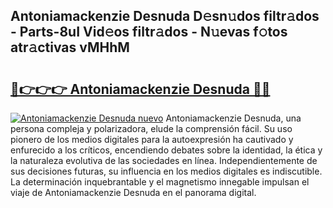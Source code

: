 ## Antoniamackenzie Desnuda D𝚎sn𝚞dos filtr𝚊dos - Parts-8uI Vid𝚎os filtr𝚊dos - N𝚞evas f𝚘tos atr𝚊ctivas vMHhM

# <h2><a href="http://mb1mpb.tromn.icu/?c=Antoniamackenzie+Desnuda">🔗👉👉👉 Antoniamackenzie Desnuda 🔗🔗</a></h2>

[![Antoniamackenzie Desnuda nuevo](https://i.imgur.com/pEAQMta.gif)](http://mb1mpb.tromn.icu/?c=Antoniamackenzie+Desnuda)
Antoniamackenzie Desnuda, una persona compleja y polarizadora, elude la comprensión fácil. Su uso pionero de los medios digitales para la autoexpresión ha cautivado y enfurecido a los críticos, encendiendo debates sobre la identidad, la ética y la naturaleza evolutiva de las sociedades en línea. Independientemente de sus decisiones futuras, su influencia en los medios digitales es indiscutible. La determinación inquebrantable y el magnetismo innegable impulsan el viaje de Antoniamackenzie Desnuda en el panorama digital.

